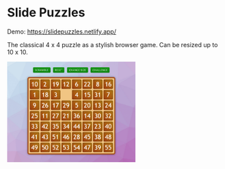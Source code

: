 # Slide Puzzles

Demo: https://slidepuzzles.netlify.app/

The classical 4 x 4 puzzle as a stylish browser game. Can be resized up to 10 x 10.

<img src="./public/img/screenshot.png" alt="Screenshot" width="300"/>

